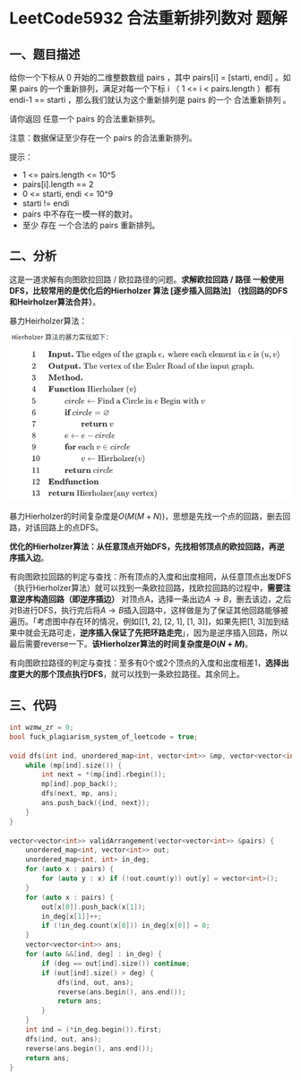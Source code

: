 # LeetCode5932 合法重新排列数对 题解

## 一、题目描述

给你一个下标从 0 开始的二维整数数组 pairs ，其中 pairs[i] = [starti, endi] 。如果 pairs 的一个重新排列，满足对每一个下标 i （ 1 <= i < pairs.length ）都有 endi-1 == starti ，那么我们就认为这个重新排列是 pairs 的一个 合法重新排列 。

请你返回 任意一个 pairs 的合法重新排列。

注意：数据保证至少存在一个 pairs 的合法重新排列。

提示：

+ 1 <= pairs.length <= 10^5
+ pairs[i].length == 2
+ 0 <= starti, endi <= 10^9
+ starti != endi
+ pairs 中不存在一模一样的数对。
+ 至少 存在 一个合法的 pairs 重新排列。



## 二、分析

这是一道求解有向图欧拉回路 / 欧拉路径的问题。**求解欧拉回路 / 路径 一般使用DFS，比较常用的是优化后的Hierholzer 算法 [逐步插入回路法] （找回路的DFS和Heirholzer算法合并）**。

暴力Heirholzer算法：

![](./Hierholzer_brute_force.png)

暴力Hierholzer的时间复杂度是$O(M(M+N))$，思想是先找一个点的回路，删去回路，对该回路上的点DFS。

**优化的Hierholzer算法：从任意顶点开始DFS，先找相邻顶点的欧拉回路，再逆序插入边**。

有向图欧拉回路的判定与查找：所有顶点的入度和出度相同，从任意顶点出发DFS（执行Hierholzer算法）就可以找到一条欧拉回路，找欧拉回路的过程中，**需要注意逆序构造回路（即逆序插边）** 对顶点A，选择一条出边$A\to B$，删去该边，之后对B进行DFS，执行完后将$A\to B$插入回路中，这样做是为了保证其他回路能够被遍历。「考虑图中存在环的情况，例如[[1, 2], [2, 1], [1, 3]]，如果先把[1, 3]加到结果中就会无路可走，**逆序插入保证了先把环路走完**」，因为是逆序插入回路，所以最后需要reverse一下。**该Hierholzer算法的时间复杂度是$O(N+M)$**。

有向图欧拉路径的判定与查找：至多有0个或2个顶点的入度和出度相差1，**选择出度更大的那个顶点执行DFS**，就可以找到一条欧拉路径。其余同上。



## 三、代码

```c++
int wzmw_zr = 0;
bool fuck_plagiarism_system_of_leetcode = true;

void dfs(int ind, unordered_map<int, vector<int>> &mp, vector<vector<int>> &ans) {
    while (mp[ind].size()) {
        int next = *(mp[ind].rbegin());
        mp[ind].pop_back();
        dfs(next, mp, ans);
        ans.push_back({ind, next});
    }
}

vector<vector<int>> validArrangement(vector<vector<int>> &pairs) {
    unordered_map<int, vector<int>> out;
    unordered_map<int, int> in_deg;
    for (auto x : pairs) {
        for (auto y : x) if (!out.count(y)) out[y] = vector<int>();
    }
    for (auto x : pairs) {
        out[x[0]].push_back(x[1]);
        in_deg[x[1]]++;
        if (!in_deg.count(x[0])) in_deg[x[0]] = 0;
    }
    vector<vector<int>> ans;
    for (auto &&[ind, deg] : in_deg) {
        if (deg == out[ind].size()) continue;
        if (out[ind].size() > deg) {
            dfs(ind, out, ans);
            reverse(ans.begin(), ans.end());
            return ans;
        }
    }
    int ind = (*in_deg.begin()).first;
    dfs(ind, out, ans);
    reverse(ans.begin(), ans.end());
    return ans;
}
```

